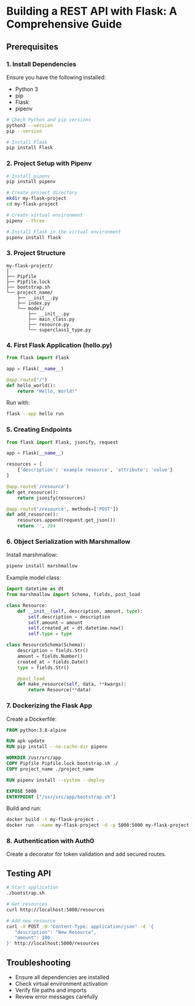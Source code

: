 # Building a REST API with Flask: A Comprehensive Guide

## Prerequisites

### 1. Install Dependencies

Ensure you have the following installed:
- Python 3
- pip
- Flask
- pipenv

```sh
# Check Python and pip versions
python3 --version
pip --version

# Install Flask
pip install Flask
```

### 2. Project Setup with Pipenv

```sh
# Install pipenv
pip install pipenv

# Create project directory
mkdir my-flask-project
cd my-flask-project

# Create virtual environment
pipenv --three

# Install Flask in the virtual environment
pipenv install flask
```

### 3. Project Structure

```
my-flask-project/
│
├── Pipfile
├── Pipfile.lock
├── bootstrap.sh
└── project_name/
    ├── __init__.py
    ├── index.py
    └── model/
        ├── __init__.py
        ├── main_class.py
        ├── resource.py
        └── superclass1_type.py
```

### 4. First Flask Application (hello.py)

```python
from flask import Flask

app = Flask(__name__)

@app.route("/")
def hello_world():
    return "Hello, World!"
```

Run with:
```sh
flask --app hello run
```

### 5. Creating Endpoints

```python
from flask import Flask, jsonify, request

app = Flask(__name__)

resources = [
    {'description': 'example resource', 'attribute': 'value'}
]

@app.route('/resource')
def get_resource():
    return jsonify(resources)

@app.route('/resource', methods=['POST'])
def add_resource():
    resources.append(request.get_json())
    return '', 204
```

### 6. Object Serialization with Marshmallow

Install marshmallow:
```sh
pipenv install marshmallow
```

Example model class:
```python
import datetime as dt
from marshmallow import Schema, fields, post_load

class Resource:
    def __init__(self, description, amount, type):
        self.description = description
        self.amount = amount
        self.created_at = dt.datetime.now()
        self.type = type

class ResourceSchema(Schema):
    description = fields.Str()
    amount = fields.Number()
    created_at = fields.Date()
    type = fields.Str()

    @post_load
    def make_resource(self, data, **kwargs):
        return Resource(**data)
```

### 7. Dockerizing the Flask App

Create a Dockerfile:
```dockerfile
FROM python:3.8-alpine

RUN apk update
RUN pip install --no-cache-dir pipenv

WORKDIR /usr/src/app
COPY Pipfile Pipfile.lock bootstrap.sh ./
COPY project_name ./project_name

RUN pipenv install --system --deploy

EXPOSE 5000
ENTRYPOINT ["/usr/src/app/bootstrap.sh"]
```

Build and run:
```sh
docker build -t my-flask-project .
docker run --name my-flask-project -d -p 5000:5000 my-flask-project
```

### 8. Authentication with Auth0 

Create a decorator for token validation and add secured routes.

## Testing API

```sh
# Start application
./bootstrap.sh

# Get resources
curl http://localhost:5000/resources

# Add new resource
curl -X POST -H "Content-Type: application/json" -d '{
   "description": "New Resource",
   "amount": 100
}' http://localhost:5000/resources
```

## Troubleshooting

- Ensure all dependencies are installed
- Check virtual environment activation
- Verify file paths and imports
- Review error messages carefully
